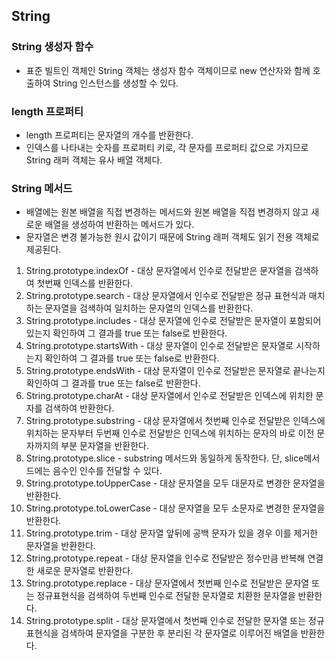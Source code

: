 ## String

### String 생성자 함수

- 표준 빌트인 객체인 String 객체는 생성자 함수 객체이므로 new 연산자와 함께 호출하여 String 인스턴스를 생성할 수 있다.

### length 프로퍼티

- length 프로퍼티는 문자열의 개수를 반환한다.
- 인덱스를 나타내는 숫자를 프로퍼티 키로, 각 문자를 프로퍼티 값으로 가지므로 String 래퍼 객체는 유사 배열 객체다.

### String 메서드

- 배열에는 원본 배열을 직접 변경하는 메서드와 원본 배열을 직접 변경하지 않고 새로운 배열을 생성하여 반환하는 메서드가 있다.
- 문자열은 변경 불가능한 원시 값이기 때문에 String 래퍼 객체도 읽기 전용 객체로 제공된다.

1. String.prototype.indexOf - 대상 문자열에서 인수로 전달받은 문자열을 검색하여 첫번째 인덱스를 반환한다.
2. String.prototype.search - 대상 문자열에서 인수로 전달받은 정규 표현식과 매치하는 문자열을 검색하여 일치하는 문자열의 인덱스를 반환한다.
3. String.prototype.includes - 대상 문자열에 인수로 전달받은 문자열이 포함되어 있는지 확인하여 그 결과를 true 또는 false로 반환한다.
4. String.prototype.startsWith - 대상 문자열이 인수로 전달받은 문자열로 시작하는지 확인하여 그 결과를 true 또는 false로 반환한다.
5. String.prototype.endsWith - 대상 문자열이 인수로 전달받은 문자열로 끝나는지 확인하여 그 결과를 true 또는 false로 반환한다.
6. String.prototype.charAt - 대상 문자열에서 인수로 전달받은 인덱스에 위치한 문자를 검색하여 반환한다.
7. String.prototype.substring - 대상 문자열에서 첫번째 인수로 전달받은 인덱스에 위치하는 문자부터 두번째 인수로 전달받은 인덱스에 위치하는 문자의 바로 이전 문자까지의 부분 문자열을 반환한다.
8. String.prototype.slice - substring 메서드와 동일하게 동작한다. 단, slice메서드에는 음수인 인수를 전달할 수 있다.
9. String.prototype.toUpperCase - 대상 문자열을 모두 대문자로 변경한 문자열을 반환한다.
10. String.prototype.toLowerCase - 대상 문자열을 모두 소문자로 변경한 문자열을 반환한다.
11. String.prototype.trim - 대상 문자열 앞뒤에 공백 문자가 있을 경우 이를 제거한 문자열을 반환한다.
12. String.prototype.repeat - 대상 문자열을 인수로 전달받은 정수만큼 반복해 연결한 새로운 문자열로 반환한다.
13. String.prototype.replace - 대상 문자열에서 첫번째 인수로 전달받은 문자열 또는 정규표현식을 검색하여 두번째 인수로 전달한 문자열로 치환한 문자열을 반환한다.
14. String.prototype.split - 대상 문자열에서 첫번째 인수로 전달한 문자열 또는 정규 표현식을 검색하여 문자열을 구분한 후 분리된 각 문자열로 이루어진 배열을 반환한다.

